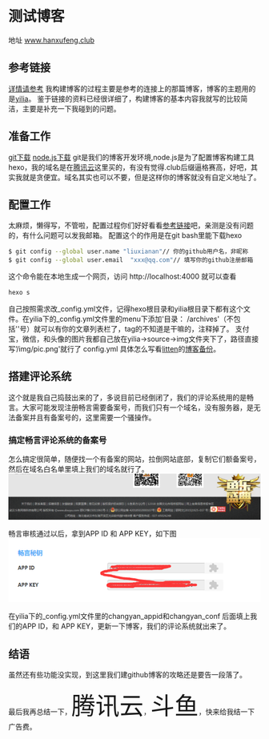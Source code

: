 # 测试博客

地址
www.hanxufeng.club

## 参考链接
[详情请参考](https://www.cnblogs.com/liuxianan/p/build-blog-website-by-hexo-github.html)
我构建博客的过程主要是参考的连接上的那篇博客，博客的主题用的是[yilia](https://github.com/litten/hexo-theme-yilia)。
鉴于链接的资料已经很详细了，构建博客的基本内容我就写的比较简洁，主要是补充一下我碰到的问题。

## 准备工作
[git下载](https://git-scm.com/download/win)
[node.js下载](https://nodejs.org/zh-cn/)
git是我们的博客开发环境,node.js是为了配置博客构建工具hexo，我的域名是在[腾讯云](https://cloud.tencent.com/)这里买的，有没有觉得.club后缀逼格赛高，好吧，其实我就是贪便宜。域名其实也可以不要，但是这样你的博客就没有自定义地址了。


## 配置工作
太麻烦，懒得写，不管啦，配置过程你们好好看看[参考链接](https://www.cnblogs.com/liuxianan/p/build-blog-website-by-hexo-github.html)吧，亲测是没有问题的，有什么问题可以发我邮箱。
配置这个的作用是在git bash里能下载hexo
``` bash
$ git config --global user.name "liuxianan"// 你的github用户名，非昵称
$ git config --global user.email  "xxx@qq.com"// 填写你的github注册邮箱
``` 

这个命令能在本地生成一个网页，访问 http://localhost:4000 就可以查看
``` bash
hexo s 
``` 
自己按照需求改_config.yml文件，记得hexo根目录和yilia根目录下都有这个文件。在yilia下的_config.yml文件里的menu下添加'目录： /archives'（不包括''号）就可以有你的文章列表栏了，tag的不知道是干嘛的，注释掉了。
支付宝，微信，和头像的图片我都自己放在yilia->source->img文件夹下了，路径直接写’/img/pic.png'就行了
config.yml 具体怎么写看[litten](https://github.com/litten/)的[博客备份](https://github.com/litten/BlogBackup)。


## 搭建评论系统
这个就是我自己捣鼓出来的了，多说目前已经倒闭了，我们的评论系统用的是畅言。大家可能发现注册畅言需要备案号，而我们只有一个域名，没有服务器，是无法备案并且有备案号的，这里需要一个骚操作。

### 搞定畅言评论系统的备案号
怎么搞定很简单，随便找一个有备案的网站，拉倒网站底部，复制它们额备案号，然后在域名白名单里填上我们的域名就行了。
![pic1](https://raw.githubusercontent.com/XufengHan/Month-Cost/master/pic/beanhao.png)

畅言审核通过以后，拿到APP ID 和 APP KEY，如下图
![pic2](https://raw.githubusercontent.com/XufengHan/Month-Cost/master/pic/changyan.png)

在yilia下的_config.yml文件里的changyan_appid和changyan_conf 后面填上我们的APP ID，和 APP KEY，更新一下博客，我们的评论系统就出来了。

## 结语
虽然还有些功能没实现，到这里我们建github博客的攻略还是要告一段落了。


最后我再总结一下，<font size=10>腾讯云</font>，<font size=10>斗鱼</font>，快来给我结一下广告费。
